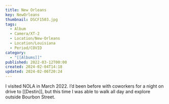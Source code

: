```yaml
---
title: New Orleans
key: NewOrleans
thumbnail: DSCF1503.jpg
tags:
  - Album
  - Camera/XT-2
  - Location/New-Orleans
  - Location/Louisiana
  - Period/COVID
category:
  - "[[Albums]]"
published: 2022-03-12T00:00
created: 2024-02-04T14:18
updated: 2024-02-06T20:24
---
```

I visited NOLA in March 2022. I’d been before with coworkers for a night on drive to [[Destin]], but this time I was able to walk all day and explore outside Bourbon Street.
